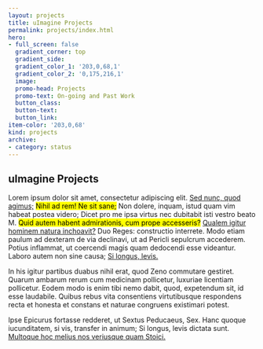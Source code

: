 ```yaml
---
layout: projects
title: uImagine Projects
permalink: projects/index.html
hero:
- full_screen: false
  gradient_corner: top
  gradient_side: 
  gradient_color_1: '203,0,68,1'
  gradient_color_2: '0,175,216,1'
  image: 
  promo-head: Projects
  promo-text: On-going and Past Work
  button_class: 
  button-text: 
  button_link: 
item-color: '203,0,68'
kind: projects
archive:
- category: status
---
```


## uImagine Projects


<p>Lorem ipsum dolor sit amet, consectetur adipiscing elit. <a href="http://loripsum.net/" target="_blank">Sed nunc, quod agimus;</a> <mark>Nihil ad rem! Ne sit sane;</mark> Non dolere, inquam, istud quam vim habeat postea videro; Dicet pro me ipsa virtus nec dubitabit isti vestro beato M. <mark>Quid autem habent admirationis, cum prope accesseris?</mark> <a href="http://loripsum.net/" target="_blank">Qualem igitur hominem natura inchoavit?</a> Duo Reges: constructio interrete. Modo etiam paulum ad dexteram de via declinavi, ut ad Pericli sepulcrum accederem. Potius inflammat, ut coercendi magis quam dedocendi esse videantur. Laboro autem non sine causa; <a href="http://loripsum.net/" target="_blank">Si longus, levis.</a> </p>

<p>In his igitur partibus duabus nihil erat, quod Zeno commutare gestiret. Quarum ambarum rerum cum medicinam pollicetur, luxuriae licentiam pollicetur. Eodem modo is enim tibi nemo dabit, quod, expetendum sit, id esse laudabile. Quibus rebus vita consentiens virtutibusque respondens recta et honesta et constans et naturae congruens existimari potest. </p>

<p>Ipse Epicurus fortasse redderet, ut Sextus Peducaeus, Sex. Hanc quoque iucunditatem, si vis, transfer in animum; Si longus, levis dictata sunt. <a href="http://loripsum.net/" target="_blank">Multoque hoc melius nos veriusque quam Stoici.</a> </p>
